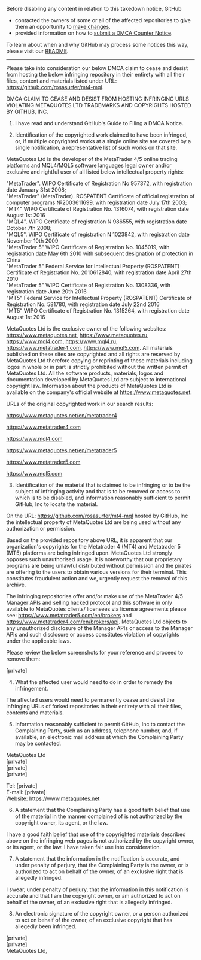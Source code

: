 Before disabling any content in relation to this takedown notice, GitHub
- contacted the owners of some or all of the affected repositories to give them an opportunity to [make changes](https://docs.github.com/en/github/site-policy/dmca-takedown-policy#a-how-does-this-actually-work).
- provided information on how to [submit a DMCA Counter Notice](https://docs.github.com/en/articles/guide-to-submitting-a-dmca-counter-notice).

To learn about when and why GitHub may process some notices this way, please visit our [README](https://github.com/github/dmca/blob/master/README.md#anatomy-of-a-takedown-notice).

---

Please take into consideration our below DMCA claim to cease and desist from hosting the below infringing repository in their entirety with all their files, content and materials listed under URL: https://github.com/rosasurfer/mt4-mql.

DMCA CLAIM TO CEASE AND DESIST FROM HOSTING INFRINGING URLS VIOLATING METAQUOTES LTD TRADEMARKS AND COPYRIGHTS HOSTED BY GITHUB, INC.

1. I have read and understand GitHub's Guide to Filing a DMCA Notice.

2. Identification of the copyrighted work claimed to have been infringed, or, if multiple copyrighted works at a single online site are covered by a single notification, a representative list of such works on that site.

MetaQuotes Ltd is the developer of the MetaTrader 4/5 online trading platforms and MQL4/MQL5 software languages legal owner and/or exclusive and rightful user of all listed below intellectual property rights:

"MetaTrader". WIPO Certificate of Registration No  957372, with registration date January 31st  2008;  
"MetaTrader" (MetaTrader). ROSPATENT Certificate of official registration of computer programs №2003611699, with registration date July 17th  2003;  
"MT4" WIPO Certificate of Registration No. 1316074, with registration date August 1st 2016  
"MQL4". WIPO Certificate of registration N 986555, with registration date October 7th  2008;  
"MQL5". WIPO Certificate of registration N 1023842, with registration date November 10th 2009  
"MetaTrader 5"  WIPO Certificate of Registration No. 1045019, with registration date May 6th 2010 with subsequent designation of protection in China  
"MetaTrader 5"  Federal Service for Intellectual Property (ROSPATENT)  Certificate of Registration No. 2010612840, with registration date April 27th 2010  
"MetaTrader 5"  WIPO Certificate of Registration No. 1308336, with registration date June 20th 2016  
"MT5" Federal Service for Intellectual Property (ROSPATENT) Certificate of Registration No. 581780, with registration date July 22nd 2016  
"MT5" WIPO Certificate of Registration No. 1315264, with registration date August 1st 2016  

MetaQuotes Ltd is the exclusive owner of the following websites: https://www.metaquotes.net, https://www.metaquotes.ru, https://www.mql4.com, https://www.mql4.ru, https://www.metatrader4.com, https://www.mql5.com. All materials published on these sites are copyrighted and all rights are reserved by MetaQuotes Ltd therefore copying or reprinting of these materials including logos in whole or in part is strictly prohibited without the written permit of MetaQuotes Ltd.
All the software products, materials, logos and documentation developed by MetaQuotes Ltd are subject to international copyright law. Information about the products of MetaQuotes Ltd is available on the company's official website at https://www.metaquotes.net.

URLs of the original copyrighted work in our search results:

https://www.metaquotes.net/en/metatrader4

https://www.metatrader4.com

https://www.mql4.com

https://www.metaquotes.net/en/metatrader5

https://www.metatrader5.com

https://www.mql5.com

3. Identification of the material that is claimed to be infringing or to be the subject of infringing activity and that is to be removed or access to which is to be disabled, and information reasonably sufficient to permit GitHub, Inc to locate the material.

On the URL: https://github.com/rosasurfer/mt4-mql hosted by GitHub, Inc  the intellectual property of MetaQuotes Ltd are being used without any authorization or permission.

Based on the provided repository above URL, it is apparent that our organization's copyrights for the Metatrader 4 (MT4) and Metatrader 5 (MT5) platforms are being infringed upon. MetaQuotes Ltd strongly opposes such unauthorised usage. It is noteworthy that our proprietary programs are being unlawful distributed without permission and the pirates are offering to the users to obtain various versions for their terminal. This constitutes fraudulent action and we, urgently request the removal of this archive.

The infringing repositories offer and/or make use of the MetaTrader 4/5 Manager APIs and selling hacked protocol and this software in only available to MetaQuotes clients/ licensees via license agreements please see: https://www.metatrader5.com/en/brokers and https://www.metatrader4.com/en/brokers/api.  MetaQuotes Ltd objects to any unauthorized disclosure of the Manager APIs or access to the Manager APIs and such disclosure or access constitutes violation of copyrights under the applicable laws.

Please review the below screenshots for your reference and proceed to remove them:

[private]

4. What the affected user would need to do in order to remedy the infringement.

‌The affected users would need to permanently cease and desist the infringing URLs of forked repositories in their entirety with all their files, contents and materials.

5. Information reasonably sufficient to permit GitHub, Inc to contact the Complaining Party, such as an address, telephone number, and, if available, an electronic mail address at which the Complaining Party may be contacted.

MetaQuotes Ltd  
[private]  
[private]  
[private]  

Tel: [private]  
E-mail: [private]  
Website: https://www.metaquotes.net  

6. A statement that the Complaining Party has a good faith belief that use of the material in the manner complained of is not authorized by the copyright owner, its agent, or the law.

I have a good faith belief that use of the copyrighted materials described above on the infringing web pages is not authorized by the copyright owner, or its agent, or the law. I have taken fair use into consideration.

7. A statement that the information in the notification is accurate, and under penalty of perjury, that the Complaining Party is the owner, or is authorized to act on behalf of the owner, of an exclusive right that is allegedly infringed.

I swear, under penalty of perjury, that the information in this notification is accurate and that I am the copyright owner, or am authorized to act on behalf of the owner, of an exclusive right that is allegedly infringed.

8. An electronic signature of the copyright owner, or a person authorized to act on behalf of the owner, of an exclusive copyright that has allegedly been infringed.

[private]  
[private]  
MetaQuotes Ltd,
